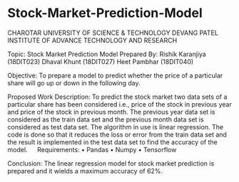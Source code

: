 # Stock-Market-Prediction-Model

CHAROTAR UNIVERSITY OF SCIENCE & TECHNOLOGY
DEVANG PATEL INSTITUTE OF ADVANCE TECHNOLOGY AND RESEARCH
	 
Topic: Stock Market Prediction Model
Prepared By: 
Rishik Karanjiya (18DIT023)
Dhaval Khunt (18DIT027)
Heet Pambhar (18DIT040)

Objective:
To prepare a model to predict whether the price of a particular share will go up or down in the following day.

Proposed Work Description:
To predict the stock market two data sets of a particular share has been considered i.e., price of the stock in previous year and price of the stock in previous month. The previous year data set is considered as the train data set and the previous month data set is considered as test data set. 
The algorithm in use is linear regression. The code is done so that it reduces the loss or error from the train data set and the result is implemented in the test data set to find the accuracy of the model.
 
Requirements:
•	Pandas
•	Numpy
•	Tensorflow

Conclusion:
The linear regression model for stock market prediction is prepared and it wields a maximum accuracy of 62%. 


